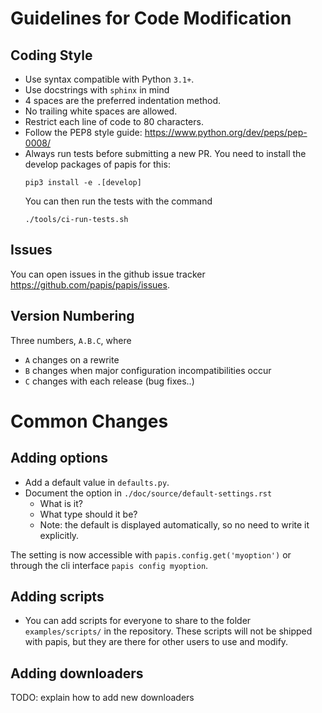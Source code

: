 Guidelines for Code Modification
================================

Coding Style
------------

* Use syntax compatible with Python `3.1+`.
* Use docstrings with `sphinx` in mind
* 4 spaces are the preferred indentation method.
* No trailing white spaces are allowed.
* Restrict each line of code to 80 characters.
* Follow the PEP8 style guide: https://www.python.org/dev/peps/pep-0008/
* Always run tests before submitting a new PR.
  You need to install the develop packages of papis for this:
  ```
  pip3 install -e .[develop]
  ```
  You can then run the tests with the command
  ```
  ./tools/ci-run-tests.sh
  ```


Issues
------

You can open issues in the github issue tracker
https://github.com/papis/papis/issues.


Version Numbering
-----------------

Three numbers, `A.B.C`, where
* `A` changes on a rewrite
* `B` changes when major configuration incompatibilities occur
* `C` changes with each release (bug fixes..)



Common Changes
==============

Adding options
--------------

- Add a default value in `defaults.py`.
- Document the option in `./doc/source/default-settings.rst`
  - What is it?
  - What type should it be?
  - Note: the default is displayed automatically, so no need to write it
    explicitly.

The setting is now accessible with `papis.config.get('myoption')`
or through the cli interface `papis config myoption`.


Adding scripts
--------------

* You can add scripts for everyone to share to the folder
  `examples/scripts/` in the repository. These scripts will not be shipped
  with papis, but they are there for other users to use and modify.


Adding downloaders
------------------

TODO: explain how to add new downloaders
